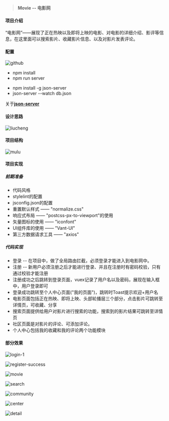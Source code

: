 > **Movie -- 电影网**	

#### 项目介绍

“电影网”——展现了正在热映以及即将上映的电影、对电影的详细介绍、影评等信息，在这里面可以搜索影片、收藏影片信息、以及对影片发表评论。

#### 配置

![github](readme.assets/github.png)

[movie]: https://github.com/zhishouH/movie

- npm install
- npm run server

[movie-database]: https://github.com/zhishouH/movie-database

-  npm install -g json-server
- json-server --watch db.json

关于[**json-server**](https://github.com/typicode/json-server)

#### 设计思路

 ![liucheng](readme.assets/liucheng-1640068730799.png)

#### 项目结构

![mulu](readme.assets/mulu.png)

#### 项目实现

##### 前期准备

- 代码风格
- stylelint的配置
- jsconfig.json的配置
- 重置默认样式 —— "normalize.css"
- 响应式布局 —— "postcss-px-to-viewport"的使用
- 矢量图标的使用 —— "iconfont"
- UI组件库的使用 —— "Vant-UI"
- 第三方数据请求工具 —— "axios"

##### 代码实现

- 登录 --  在项目中，做了全局路由拦截，必须登录才能进入到电影网中。
- 注册 -- 新用户必须注册之后才能进行登录、并且在注册时有密码校验，只有通过校验才能注册
- 注册成功之后跳转到登录页面，vuex记录了用户名以及密码，展现在输入框中，用户登录即可
- 登录成功跳转至个人中心页面("我的页面")，跳转时Toast提示欢迎+用户名
- 电影页面包括正在热映、即将上映、头部轮播层三个部分，点击影片可跳转至详情页，可收藏、分享
- 搜索页面提供给用户对影片进行搜索的功能，搜索到的影片结果可跳转至详情页
- 社区页面是对影片的评论、可添加评论。
- 个人中心包括我的收藏和我的评论两个功能模块

#### 部分效果

![login-1](readme.assets/login-1-1640069940452.png)

![register-success](readme.assets/register-success-1640069958945.png)

![movie](readme.assets/movie.png)

![search](readme.assets/search.png)

![community](readme.assets/community.png)

![center](readme.assets/center.png)

![detail](readme.assets/detail.png)